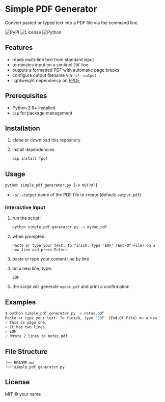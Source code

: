 # Simple PDF Generator

Convert pasted or typed text into a PDF file via the command line.

![PyPI](https://img.shields.io/pypi/v/your-package)
![License](https://img.shields.io/badge/license-MIT-blue)
![Python](https://img.shields.io/badge/python-3.6%2B-green)


## Features

* reads multi-line text from standard input
* terminates input on a sentinel `EOF` line
* outputs a formatted PDF with automatic page breaks
* configure output filename via `-o`/`--output`
* lightweight dependency on [FPDF](https://pypi.org/project/fpdf/)

## Prerequisites

* Python 3.6+ installed
* `pip` for package management

## Installation

1. clone or download this repository
2. install dependencies:

   ```bash
   pip install fpdf
   ```

## Usage

```bash
python simple_pdf_generator.py [-o OUTPUT]
```

* `-o/--output`  name of the PDF file to create (default: `output.pdf`)

### Interactive Input

1. run the script:

   ```bash
   python simple_pdf_generator.py -o mydoc.pdf
   ```
2. when prompted:

   ```text
   Paste or type your text. To finish, type 'EOF' (End-Of-File) on a new line and press Enter:
   ```
3. paste or type your content line by line
4. on a new line, type:

   ```text
   EOF
   ```
5. the script will generate `mydoc.pdf` and print a confirmation

## Examples

```bash
$ python simple_pdf_generator.py -o notes.pdf
Paste or type your text. To finish, type 'EOF' (End-Of-File) on a new line and press Enter:
> This is page one.
> It has two lines.
> EOF
✅ Wrote 2 lines to notes.pdf
```

## File Structure

```
├── README.md
└── simple_pdf_generator.py
```

## License

MIT © your name
